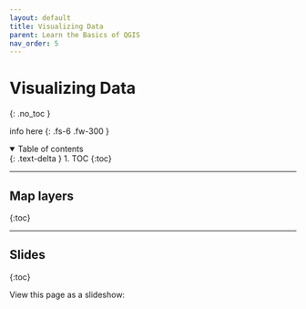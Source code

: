 ```yaml
---
layout: default
title: Visualizing Data
parent: Learn the Basics of QGIS
nav_order: 5
---
```


# Visualizing Data
{: .no_toc }

info here
{: .fs-6 .fw-300 }

<details open markdown="block">
  <summary>
    Table of contents
  </summary>
  {: .text-delta }
1. TOC
{:toc}
</details>

---
## Map layers
{:toc}

---
## Slides
{:toc}

View this page as a slideshow:
